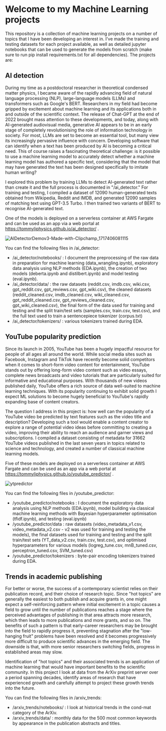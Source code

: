 # Welcome to my Machine Learning projects

This repository is a collection of machine learning projects on a number of topics that I have been developing an interest in. I've made the training and testing datasets for each project available, as well as detailed jupyter notebooks that can be used to generate the models from scratch (make sure to run pip install requirements.txt for all dependencies). The projects are:

## AI detection

During my time as a postdoctoral researcher in theoretical condensed matter physics, I became aware of the rapidly advancing field of natural language processing (NLP), large-language models (LLMs) and transformers such as Google's BERT. Researchers in my field had become gripped by excitement about machine learning and its applications both in and outside of the scientific context. The release of Chat-GPT at the end of 2022 brought mass attention to these developments, and today, along with AI-generated audiovisual media, generative AI appears to be in an early stage of completely revolutionising the role of information technology in society. For most, LLMs are set to become an essential tool, but many view its increasingly pervasive influence with concern. Developing software that can identify when a text has been produced by AI is becoming a critical need. This of course raises a fascinating theoretical challenge: is it possible to use a machine learning model to accurately detect whether a machine learning model has authored a specific text, considering that the model that may have generated the text has been designed specifically to imitate human writing?

I explored this problem by training LLMs to detect AI-generated text rather than create it and the full process is documented in "/ai_detector." For training and testing, I compiled a dataset of 12090 human-generated texts obtained from Wikipedia, Reddit and IMDB, and generated 12090 samples of matching text using GPT-3.5 Turbo. I then trained two variants of BERT to recognise AI-generated text.

One of the models is deployed on a serverless container at AWS Fargate and can be used as an app via a web portal at https://tommyliphysics.github.io/ai_detector/ .

![AIDetectorDemov3-Made-with-Clipchamp_1717406081115](https://github.com/tommyliphysics/tommyli-ml/assets/166401665/234e6b85-fcd6-49cf-8fda-cef56467465b)

You can find the following files in /ai_detector:
* /ai_detector/notebooks/ : I document the preprocessing of the raw data in preparation for machine learning (data_wrangling.ipynb), exploratory data analysis using NLP methods (EDA.ipynb), the creation of two models (deberta.ipynb and distilbert.ipynb) and model testing (eval.ipynb).
* /ai_detector/data/ : the raw datasets (reddit.csv, imdb.csv, wiki.csv, gpt_reddit.csv, gpt_reviews.csv, gpt_wiki.csv), the cleaned datasets (reddit_cleaned.csv, imdb_cleaned.csv, wiki_cleaned.csv, gpt_reddit_cleaned.csv, gpt_reviews_cleaned.csv, gpt_wiki_cleaned.csv), the final form of the data used for training and testing and the split train/test sets (samples.csv, train.csv, test.csv), and the full text used to train a sentencepiece tokenizer (corpus.txt)
* /ai_detector/tokenizers/ : various tokenizers trained during EDA.

## YouTube popularity prediction

Since its launch in 2005, YouTube has been a hugely impactful resource for people of all ages all around the world. While social media sites such as Facebook, Instagram and TikTok have recently become solid competitors when it comes to short-form video content for entertainment, YouTube stands out by offering long-form video content such as video essays, complete news broadcasts and video tutorials that are particularly suited for informative and educational purposes. With thousands of new videos published daily, YouTube offers a rich source of data well-suited to machine learning techniques. With its popularity continuing to exhibit solid growth I expect ML solutions to become hugely beneficial to YouTube's rapidly expanding base of content creators.

The question I address in this project is: how well can the popularity of a YouTube video be predicted by text features such as the video title and description? Developing such a tool would enable a content creator to explore a range of potential video ideas before committing to creating a video, improving their ability to reach an audience and garner views and subscriptions. I compiled a dataset consisting of metadata for 31662 YouTube videos published in the last seven years in topics related to science and technology, and created a number of classical machine learning models.

Five of these models are deployed on a serverless container at AWS Fargate and can be used as an app via a web portal at https://tommyliphysics.github.io/youtube_predictor/ .

![ytpredictor](https://github.com/tommyliphysics/tommyli-ml/assets/166401665/28a0748f-7dc5-4690-9236-fd5420b9951d)

You can find the following files in /youtube_predictor:
* /youtube_predictor/notebooks : I document the exploratory data analysis using NLP methods (EDA.ipynb), model building via classical machine learning methods with Bayesian hyperparameter optimisation (tfidf.ipynb), and testing (eval.ipynb)
* /youtube_predictor/data : raw datasets (video_metadata_v1.csv, video_metadata_v2.csv - v2 was used for training and testing the models), the final datasets used for training and testing and the split train/test sets (YT_data_v2.csv, train.csv, test.csv), and optimised hyperparameters for various models (logreg_tune.csv, mnB_tuned.csv, perceptron_tuned.csv, SVM_tuned.csv)
* /youtube_predictor/tokenizers : byte-pair encoding tokenizers trained during EDA.

## Trends in academic publishing

For better or worse, the success of a contemporary scientist relies on their publication record, and their choice of research topic. Since "hot topics" are generally the easiest to both publish and acquire grants in, one might expect a self-reinforcing pattern where initial excitement in a topic causes a field to grow until the number of publications reaches a stage where the perceived advantages of publishing in that area attracts more research, which then leads to more publications and more grants, and so on. The benefits of such a pattern is that early-career researchers may be brought into the field to rapidly progress it, preventing stagnation after the "low-hanging fruit" problems have been resolved and it becomes progressively more difficult to produce scientific advances in the emerging field. The downside is that, with more senior researchers switching fields, progress in established areas may slow.

Identification of "hot topics" and their associated trends is an application of machine learning that would have important benefits to the scientific community. In this project I look at data from the ArXiv preprint server over a period spanning decades, identify areas of research that have experienced growth and carefully attempt to project these growth trends into the future.

You can find the following files in /arxiv_trends:

* /arxiv_trends/notebooks/ : I look at historical trends in the cond-mat category of the ArXiv.
* /arxiv_trends/data/ : monthly data for the 500 most common keywords by appearance in the publication abstracts and titles.
